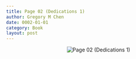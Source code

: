 ```yaml
---
title: Page 02 (Dedications 1)
author: Gregory M Chen
date: 0002-01-01
category: Book
layout: post
---
```


<p style="text-align:center;"><img src="{{site.baseurl}}/assets/Graphics_v3.2/Page02_Dedications-1.png" alt="Page 02 (Dedications 1)" style="max-height: calc(100vh - 30px - 100px);"/></p>

